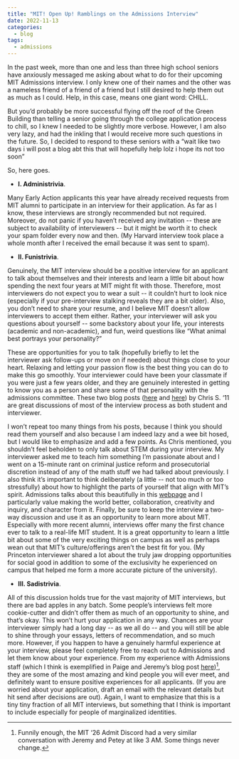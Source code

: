 ```yaml
---
title: "MIT! Open Up! Ramblings on the Admissions Interview"
date: 2022-11-13
categories:
  - blog
tags:
  - admissions
---
```


In the past week, more than one and less than three high school seniors have anxiously messaged me asking about what to do for their upcoming MIT Admissions interview. I only knew one of their names and the other was a nameless friend of a friend of a friend but I still desired to help them out as much as I could. Help, in this case, means one giant word: CHILL.

But you’d probably be more successful flying off the roof of the Green Building than telling a senior going through the college application process to chill, so I knew I needed to be slightly more verbose. However, I am also very lazy, and had the inkling that I would receive more such questions in the future. So, I decided to respond to these seniors with a “wait like two days i will post a blog abt this that will hopefully help lolz i hope its not too soon”

So, here goes.

* **I. Administrivia**.

Many Early Action applicants this year have already received requests from MIT alumni to participate in an interview for their application. As far as I know, these interviews are strongly recommended but not required. Moreover, do not panic if you haven’t received any invitation -- these are subject to availability of interviewers -- but it might be worth it to check your spam folder every now and then. (My Harvard interview took place a whole month after I received the email because it was sent to spam).

* **II. Funistrivia**.

Genuinely, the MIT interview should be a positive interview for an applicant to talk about themselves and their interests and learn a little bit about how spending the next four years at MIT might fit with those. Therefore, most interviewers do not expect you to wear a suit -- it couldn’t hurt to look nice (especially if your pre-interview stalking reveals they are a bit older). Also, you don’t need to share your resume, and I believe MIT doesn’t allow interviewers to accept them either. Rather, your interviewer will ask you questions about yourself -- some backstory about your life, your interests (academic and non-academic), and fun, weird questions like “What animal best portrays your personality?”

These are opportunities for you to talk (hopefully briefly to let the interviewer ask follow-ups or move on if needed) about things close to your heart. Relaxing and letting your passion flow is the best thing you can do to make this go smoothly. Your interviewer could have been your classmate if you were just a few years older, and they are genuinely interested in getting to know you as a person and share some of that personality with the admissions committee. These two blog posts ([here](https://mitadmissions.org/blogs/entry/post_8/) and [here](https://mitadmissions.org/blogs/entry/notes-on-the-interview-the-ec-edition/)) by Chris S. ‘11 are great discussions of most of the interview process as both student and interviewer. 

I won’t repeat too many things from his posts, because I think you should read them yourself and also because I am indeed lazy and a wee bit hosed, but I would like to emphasize and add a few points. As Chris mentioned, you shouldn’t feel beholden to only talk about STEM during your interview. My interviewer asked me to teach him something I’m passionate about and I went on a 15-minute rant on criminal justice reform and prosecutorial discretion instead of any of the math stuff we had talked about previously. I also think it’s important to think deliberately (a little -- not too much or too stressfully) about how to highlight the parts of yourself that align with MIT’s spirit. Admissions talks about this beautifully in this [webpage](https://mitadmissions.org/apply/process/what-we-look-for/) and I particularly value making the world better, collaboration, creativity and inquiry, and character from it. Finally, be sure to keep the interview a two-way discussion and use it as an opportunity to learn more about MIT. Especially with more recent alumni, interviews offer many the first chance ever to talk to a real-life MIT student. It is a great opportunity to learn a little bit about some of the very exciting things on campus as well as perhaps wean out that MIT’s culture/offerings aren’t the best fit for you. (My Princeton interviewer shared a lot about the truly jaw dropping opportunities for social good in addition to some of the exclusivity he experienced on campus that helped me form a more accurate picture of the university).

* **III. Sadistrivia**.

All of this discussion holds true for the vast majority of MIT interviews, but there are bad apples in any batch. Some people’s interviews felt more cookie-cutter and didn’t offer them as much of an opportunity to shine, and that’s okay. This won’t hurt your application in any way. Chances are your interviewer simply had a long day -- as we all do -- and you will still be able to shine through your essays, letters of recommendation, and so much more. However, if you happen to have a genuinely harmful experience at your interview, please feel completely free to reach out to Admissions and let them know about your experience. From my experience with Admissions staff (which I think is exemplified in Paige and Jeremy’s blog post [here](https://mitadmissions.org/blogs/entry/06-coffee-in-the-pagi-nation/))[^1], they are some of the most amazing and kind people you will ever meet, and definitely want to ensure positive experiences for all applicants. (If you are worried about your application, draft an email with the relevant details but hit send after decisions are out). Again, I want to emphasize that this is a tiny tiny fraction of all MIT interviews, but something that I think is important to include especially for people of marginalized identities. 


[^1]: Funnily enough, the MIT ‘26 Admit Discord had a very similar conversation with Jeremy and Petey at like 3 AM. Some things never change.
